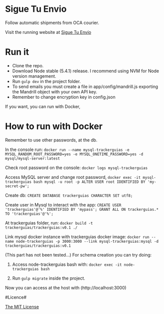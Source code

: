 # Sigue Tu Envio #

Follow automatic shipments from OCA courier.

Visit the running website at [Sigue Tu Envío](http://www.siguetuenvio.com)

# Run it #

- Clone the repo.
- Download Node stable (5.4.1) release. I recommend using NVM for Node version management.
- Run `gulp dev` in the project folder.
- To send emails you must create a file in app/config/mandrill.js exporting the Mandrill object with your own API key.
- Remember to change encryption key in config.json

If you want, you can run with Docker,

# How to run with Docker #

Remember to use other passwords, at the db.

In the console run:
`docker run --name mysql-trackerguias -e MYSQL_RANDOM_ROOT_PASSWORD=yes -e MYSQL_ONETIME_PASSWORD=yes -d mysql/mysql-server:latest`

Check root password on the console:
`docker logs mysql-trackerguias`

Access MySQL server and change root password,
`docker exec -it mysql-trackerguias bash
mysql -u root -p
ALTER USER root IDENTIFIED BY 'my-secret-pw';`

Create db:
`CREATE DATABASE trackerguias CHARACTER SET utf8;`

Create user in Mysql to interact with the app:
`CREATE USER 'trackerguias'@'%' IDENTIFIED BY 'mypass';
GRANT ALL ON trackerguias.* TO 'trackerguias'@'%';`

At trackerguias folder, run:
`docker build -t trackerguias/trackerguias:v0.1 ./`

Link mysql docker instance with trackerguias docker image:
`docker run --name node-trackerguias -p 3000:3000 --link mysql-trackerguias:mysql -d trackerguias/trackerguias:v0.1`

(This part has not been tested...)
For schema creation you can try doing:

1. Access node-trackerguias bash with:
`docker exec -it node-trackerguias bash`

2. Run `gulp migrate` inside the project.

Now you can access at the host with (http://localhost:3000)

#Licence#

[The MIT License](http://opensource.org/licenses/mit-license.php)
